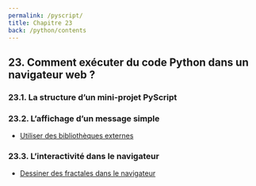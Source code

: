 ```yaml
---
permalink: /pyscript/
title: Chapitre 23
back: /python/contents
---
```


## 23. Comment exécuter du code Python dans un navigateur web ?

### 23.1. La structure d’un mini-projet PyScript

### 23.2. L’affichage d’un message simple

- [Utiliser des bibliothèques externes](airports/)

### 23.3. L’interactivité dans le navigateur

- [Dessiner des fractales dans le navigateur](fractals/)

